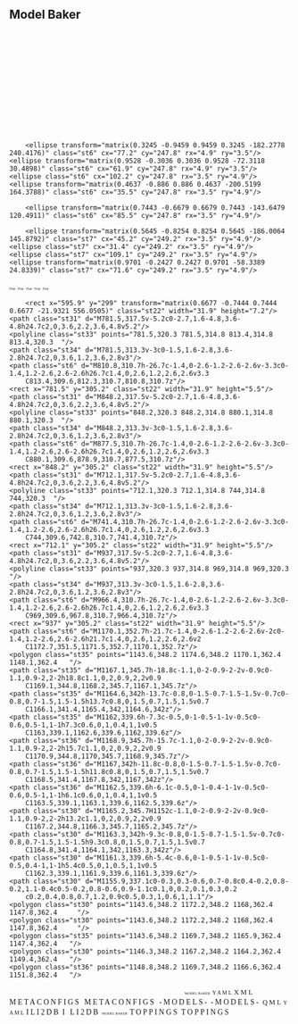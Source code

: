 ## Model Baker 

<?xml version="1.0" encoding="utf-8"?>
<!-- Generator: Adobe Illustrator 25.2.3, SVG Export Plug-In . SVG Version: 6.00 Build 0)  -->
<svg version="1.1" xmlns="http://www.w3.org/2000/svg" xmlns:xlink="http://www.w3.org/1999/xlink" x="0px" y="0px"
	 viewBox="0 0 1191 434" style="enable-background:new 0 0 1191 434;" xml:space="preserve">
<style type="text/css">
	.st0{fill:#808080;}
	.st1{fill:#CCCCCC;}
	.st2{fill:#B3B3B3;}
	.st3{fill:#FFFFFF;}
	.st4{fill:#999999;}
	.st5{clip-path:url(#SVGID_2_);fill:none;stroke:#CCCCCC;stroke-linejoin:round;}
	.st6{fill:#C69C6D;}
	.st7{fill:#CFA98E;}
	.st8{fill:#FFF0AD;}
	.st9{fill:#FFE77F;}
	.st10{fill:#D6BF58;}
	.st11{fill:#666666;}
	.st12{fill:#333333;}
	.st13{fill:#39B54A;}
	.st14{fill:#C1272D;}
	.st15{fill:#4D4D4D;}
	.st16{fill:#EBDCD1;}
	.st17{fill:#C6B4A0;}
	.st18{fill:#8C7B6A;}
	.st19{fill:#A69585;}
	.st20{font-family:'LakesightPersonalUseOnly';}
	.st21{font-size:5.0893px;}
	.st22{fill:#A67C52;}
	.st23{fill:#B89E8C;}
	.st24{fill:#B89A7D;}
	.st25{fill:#B3B3B3;stroke:#666666;stroke-miterlimit:10;}
	.st26{fill:#E6E6E6;}
	.st27{fill:#FFB0CD;stroke:#FF95BD;stroke-width:0.5;stroke-miterlimit:10;}
	.st28{fill:#FFCADE;}
	.st29{fill:#FFB0CD;}
	.st30{fill:#BF5C81;}
	.st31{fill:#8C6239;}
	.st32{fill:url(#SVGID_3_);stroke:#FFFFFF;stroke-miterlimit:10;}
	.st33{fill:#754C24;}
	.st34{fill:#FF7BAC;}
	.st35{fill:#CC7D9A;}
	.st36{fill:#8F4561;}
	.st37{fill:#F2F2F2;}
	.st38{opacity:0.61;fill:#FFFFFF;}
	.st39{opacity:0.56;fill:#FFFFFF;}
	.st40{fill:none;stroke:#000000;stroke-width:0.5;stroke-miterlimit:10;}
	.st41{fill:url(#SVGID_4_);stroke:#FFFFFF;stroke-miterlimit:10;}
	.st42{opacity:0.13;fill:#4D4D4D;}
	.st43{fill:url(#SVGID_5_);stroke:#FFFFFF;stroke-miterlimit:10;}
	.st44{fill:#47AD4D;}
	.st45{fill:#C0282E;}
	.st46{fill:url(#SVGID_6_);stroke:#FFFFFF;stroke-miterlimit:10;}
	.st47{fill:#989898;}
	.st48{fill:#B3B3B2;}
	.st49{opacity:0.13;fill:#4E4D4D;}
	.st50{fill:none;}
	.st51{fill:#676767;}
	.st52{font-family:'Impact';}
	.st53{font-size:13.5385px;}
	.st54{letter-spacing:3;}
	.st55{fill:#F1F1F1;}
	.st56{fill:url(#SVGID_7_);stroke:#FFFFFF;stroke-miterlimit:10;}
	.st57{fill:#C59B6C;}
	.st58{fill:#A57C52;}
	.st59{opacity:0.73;fill:#F1F1F1;}
	.st60{fill:#4E4D4D;}
	.st61{opacity:0.73;fill:#F2F2F2;}
	.st62{font-size:6.4056px;}
	.st63{font-size:9.8462px;}
	.st64{font-size:12.3077px;}
	.st65{fill:#FFE5EE;}
</style>
<g id="Ebene_1">
</g>
<g id="Ebene_17">
	<path class="st0" d="M1135.8,377.2l20.9-15.3c0.4-0.3,0.9-0.2,1.2,0.2l0.2,0.3c0.3,0.4,0.2,0.9-0.2,1.2l-20.9,15.3
		c-0.4,0.3-0.9,0.2-1.2-0.2l-0.2-0.3C1135.4,378,1135.5,377.4,1135.8,377.2z"/>
	<rect x="1134.3" y="361.7" class="st1" width="47.7" height="2.1"/>
</g>
<g id="Ebene_2">
	<g>
		<path class="st2" d="M108.9,373.5H26c-6.6,0-12-5.4-12-12V223c0-6.6,5.4-12,12-12h82.9c6.6,0,12,5.4,12,12v138.5
			C120.9,368.1,115.5,373.5,108.9,373.5z"/>
	</g>
	<rect x="14" y="331.8" class="st2" width="106.9" height="59.7"/>
	<rect x="26.4" y="361.4" class="st3" width="81.9" height="61.1"/>
	<rect x="23.7" y="228.3" class="st4" width="88.9" height="27.2"/>
	<path class="st4" d="M108.1,244.6H28.2c-2.5,0-4.5-2-4.5-4.5v-13.5c0-2.5,2-4.5,4.5-4.5h79.9c2.5,0,4.5,2,4.5,4.5v13.5
		C112.6,242.6,110.6,244.6,108.1,244.6z"/>
	<rect x="67.5" y="315.2" class="st1" width="2.9" height="15.9"/>
	<g>
		<defs>
			<rect id="SVGID_1_" x="66.8" y="314.5" width="4.3" height="17.3"/>
		</defs>
		<clipPath id="SVGID_2_">
			<use xlink:href="#SVGID_1_"  style="overflow:visible;"/>
		</clipPath>
		<rect x="67.5" y="315.2" class="st5" width="2.9" height="15.9"/>
	</g>
	<rect x="23.7" y="313" class="st4" width="88.9" height="27.2"/>
	<path class="st4" d="M108.1,329.3H28.2c-2.5,0-4.5-2-4.5-4.5v-13.5c0-2.5,2-4.5,4.5-4.5h79.9c2.5,0,4.5,2,4.5,4.5v13.5
		C112.6,327.3,110.6,329.3,108.1,329.3z"/>
	<rect x="23.7" y="269.9" class="st4" width="88.9" height="27.2"/>
	<path class="st4" d="M108.1,286.3H28.2c-2.5,0-4.5-2-4.5-4.5v-13.5c0-2.5,2-4.5,4.5-4.5h79.9c2.5,0,4.5,2,4.5,4.5v13.5
		C112.6,284.3,110.6,286.3,108.1,286.3z"/>
	<rect x="30.7" y="361" class="st4" width="9.7" height="25"/>
	<rect x="94.5" y="361" class="st4" width="9.7" height="25"/>
	<rect x="23.7" y="291.6" class="st0" width="88.9" height="5.6"/>
	<rect x="23.7" y="249.9" class="st0" width="88.9" height="5.6"/>
	<rect x="23.7" y="291.6" class="st0" width="88.9" height="5.6"/>
	<rect x="23.7" y="334.6" class="st0" width="88.9" height="5.6"/>
	<ellipse class="st6" cx="27.2" cy="246.4" rx="3.5" ry="4.9"/>
	
		<ellipse transform="matrix(0.3245 -0.9459 0.9459 0.3245 -182.2778 240.4176)" class="st6" cx="77.2" cy="247.8" rx="4.9" ry="3.5"/>
	<ellipse transform="matrix(0.9528 -0.3036 0.3036 0.9528 -72.3118 30.4898)" class="st6" cx="61.9" cy="247.8" rx="4.9" ry="3.5"/>
	<ellipse class="st6" cx="102.2" cy="247.8" rx="3.5" ry="4.9"/>
	<ellipse transform="matrix(0.4637 -0.886 0.886 0.4637 -200.5199 164.3788)" class="st6" cx="35.5" cy="247.8" rx="3.5" ry="4.9"/>
	
		<ellipse transform="matrix(0.7443 -0.6679 0.6679 0.7443 -143.6479 120.4911)" class="st6" cx="85.5" cy="247.8" rx="3.5" ry="4.9"/>
	
		<ellipse transform="matrix(0.5645 -0.8254 0.8254 0.5645 -186.0064 145.8792)" class="st7" cx="45.2" cy="249.2" rx="3.5" ry="4.9"/>
	<ellipse class="st7" cx="31.4" cy="249.2" rx="3.5" ry="4.9"/>
	<ellipse class="st7" cx="109.1" cy="249.2" rx="3.5" ry="4.9"/>
	<ellipse transform="matrix(0.9701 -0.2427 0.2427 0.9701 -58.3389 24.8339)" class="st7" cx="71.6" cy="249.2" rx="3.5" ry="4.9"/>
</g>
<g id="Ebene_3">
	<rect x="28" y="289.3" class="st8" width="9" height="6.5"/>
	<polygon class="st9" points="45.9,292.5 36.9,295.7 36.9,289.3 45.9,286 	"/>
	<polygon class="st10" points="37,289.3 27.8,289.3 36.7,286 45.9,286 	"/>
	<rect x="40.5" y="289.3" class="st8" width="9" height="6.5"/>
	<polygon class="st9" points="58.4,292.5 49.4,295.7 49.4,289.3 58.4,286 	"/>
	<polygon class="st10" points="49.5,289.3 40.3,289.3 49.2,286 58.4,286 	"/>
	<rect x="34.9" y="282.3" class="st8" width="9" height="6.5"/>
	<polygon class="st9" points="52.9,285.6 43.9,288.8 43.9,282.3 52.9,279.1 	"/>
	<polygon class="st10" points="43.9,282.3 34.8,282.3 43.7,279.1 52.9,279.1 	"/>
	<rect x="64.1" y="289.3" class="st8" width="9" height="6.5"/>
	<polygon class="st9" points="82,292.5 73.1,295.7 73.1,289.3 82,286 	"/>
	<polygon class="st10" points="73.1,289.3 63.9,289.3 72.9,286 82,286 	"/>
	<rect x="76.6" y="289.3" class="st8" width="9" height="6.5"/>
	<polygon class="st9" points="94.5,292.5 85.6,295.7 85.6,289.3 94.5,286 	"/>
	<polygon class="st10" points="85.6,289.3 76.4,289.3 85.3,286 94.5,286 	"/>
	<rect x="69.6" y="282.3" class="st8" width="9" height="6.5"/>
	<polygon class="st9" points="87.6,285.6 78.6,288.8 78.6,282.3 87.6,279.1 	"/>
	<polygon class="st10" points="78.7,282.3 69.5,282.3 78.4,279.1 87.6,279.1 	"/>
	<rect x="91.8" y="289.3" class="st8" width="9" height="6.5"/>
	<polygon class="st9" points="109.8,292.5 100.8,295.7 100.8,289.3 109.8,286 	"/>
	<polygon class="st10" points="100.9,289.3 91.7,289.3 100.6,286 109.8,286 	"/>
	<rect x="84.9" y="282.3" class="st8" width="9" height="6.5"/>
	<polygon class="st9" points="102.9,285.6 93.9,288.8 93.9,282.3 102.9,279.1 	"/>
	<polygon class="st10" points="93.9,282.3 84.8,282.3 93.7,279.1 102.9,279.1 	"/>
</g>
<g id="Ebene_8">
	<rect x="264" y="329.1" class="st11" width="4.2" height="62.5"/>
	<rect x="336.2" y="329.1" class="st11" width="4.2" height="62.5"/>
	<rect x="504.2" y="329.1" class="st11" width="4.2" height="62.5"/>
	<rect x="580.6" y="329.1" class="st11" width="4.2" height="62.5"/>
	<rect x="665.3" y="329.1" class="st11" width="4.2" height="62.5"/>
	<rect x="696.8" y="330" class="st11" width="4.2" height="62.5"/>
	<rect x="810.7" y="330" class="st11" width="4.2" height="62.5"/>
	<rect x="999.5" y="330" class="st11" width="4.2" height="62.5"/>
	<rect x="899.6" y="330" class="st12" width="4.2" height="62.5"/>
</g>
<g id="Ebene_16">
	<path class="st13" d="M837.8,274.5h-1.6c-1.1,0-2-0.9-2-2v-7.1c0-1.1,0.9-2,2-2h1.6c1.1,0,2,0.9,2,2v7.1
		C839.8,273.6,838.9,274.5,837.8,274.5z"/>
	<path class="st14" d="M837.8,289.7h-1.6c-1.1,0-2-0.9-2-2v-7.1c0-1.1,0.9-2,2-2h1.6c1.1,0,2,0.9,2,2v7.1
		C839.8,288.8,838.9,289.7,837.8,289.7z"/>
	<path class="st13" d="M352.2,233.2h-1.6c-1.1,0-2-0.9-2-2v-7.1c0-1.1,0.9-2,2-2h1.6c1.1,0,2,0.9,2,2v7.1
		C354.2,232.4,353.3,233.2,352.2,233.2z"/>
	<path class="st14" d="M352.2,247.1h-1.6c-1.1,0-2-0.9-2-2V238c0-1.1,0.9-2,2-2h1.6c1.1,0,2,0.9,2,2v7.1
		C354.2,246.2,353.3,247.1,352.2,247.1z"/>
	<path class="st13" d="M1027.2,274.2h-0.9c-1,0-1.9-0.9-1.9-1.9v-5.6c0-1,0.9-1.9,1.9-1.9h0.9c1,0,1.9,0.9,1.9,1.9v5.6
		C1029.1,273.3,1028.2,274.2,1027.2,274.2z"/>
	<path class="st14" d="M1027.2,285.9h-0.9c-1,0-1.9-0.9-1.9-1.9v-5.6c0-1,0.9-1.9,1.9-1.9h0.9c1,0,1.9,0.9,1.9,1.9v5.6
		C1029.1,285,1028.2,285.9,1027.2,285.9z"/>
</g>
<g id="Ebene_9">
	<rect x="837.1" y="238.4" class="st15" width="120.8" height="154.2"/>
	<path class="st0" d="M950.4,263.4H844.6c-4.1,0-7.5-3.4-7.5-7.5v-22.5c0-4.1,3.4-7.5,7.5-7.5h105.8c4.1,0,7.5,3.4,7.5,7.5v22.5
		C957.9,260,954.5,263.4,950.4,263.4z"/>
	<polygon class="st2" points="866.6,296.6 860.8,296.7 859.6,284 867.6,283.9 	"/>
	<polygon class="st2" points="900.4,296.6 894.7,296.7 893.4,284 901.5,283.9 	"/>
	<polygon class="st2" points="933.2,296.6 927.5,296.7 926.2,284 934.3,283.9 	"/>
</g>
<g id="Ebene_10">
	<path class="st1" d="M866.4,289.7h-5.9c-1.4,0-2.6-1.2-2.6-2.6v-44.8c0-1.4,1.2-2.6,2.6-2.6h5.9c1.4,0,2.6,1.2,2.6,2.6v44.8
		C869,288.6,867.8,289.7,866.4,289.7z"/>
	<path class="st1" d="M899.7,289.7h-5.9c-1.4,0-2.6-1.2-2.6-2.6v-44.8c0-1.4,1.2-2.6,2.6-2.6h5.9c1.4,0,2.6,1.2,2.6,2.6v44.8
		C902.3,288.6,901.2,289.7,899.7,289.7z"/>
	<path class="st1" d="M933.1,289.7h-5.9c-1.4,0-2.6-1.2-2.6-2.6v-44.8c0-1.4,1.2-2.6,2.6-2.6h5.9c1.4,0,2.6,1.2,2.6,2.6v44.8
		C935.7,288.6,934.5,289.7,933.1,289.7z"/>
</g>
<g id="Ebene_4">
	<rect x="27.9" y="319.7" class="st16" width="13.1" height="17.2"/>
	<polygon class="st17" points="41.7,336.7 40.9,336.9 40.9,319.7 41.8,319.7 	"/>
	<polygon class="st18" points="41.8,319.7 40.1,319.7 40.1,317.7 	"/>
	<polygon class="st19" points="40.9,319.7 27.9,319.7 28.9,317.8 40.1,317.7 	"/>
	<text transform="matrix(0.919 0 0 1 28.8613 325.3076)" class="st3 st20 st21">Flour</text>
	<rect x="43.2" y="319.7" class="st16" width="13.1" height="17.2"/>
	<polygon class="st17" points="56.9,336.7 56.2,336.9 56.2,319.7 57.1,319.7 	"/>
	<polygon class="st18" points="57.1,319.7 55.4,319.7 55.4,317.7 	"/>
	<polygon class="st19" points="56.2,319.7 43.2,319.7 44.2,317.8 55.4,317.7 	"/>
	<text transform="matrix(0.919 0 0 1 44.1377 325.3076)" class="st3 st20 st21">Flour</text>
	<rect x="58.4" y="319.7" class="st16" width="13.1" height="17.2"/>
	<polygon class="st17" points="72.2,336.7 71.5,336.9 71.5,319.7 72.3,319.7 	"/>
	<polygon class="st18" points="72.3,319.7 70.7,319.7 70.7,317.7 	"/>
	<polygon class="st19" points="71.5,319.7 58.4,319.7 59.4,317.8 70.7,317.7 	"/>
	<text transform="matrix(0.919 0 0 1 59.4131 325.3076)" class="st3 st20 st21">Flour</text>
	<rect x="73.7" y="319.7" class="st16" width="13.1" height="17.2"/>
	<polygon class="st17" points="87.5,336.7 86.8,336.9 86.8,319.7 87.6,319.7 	"/>
	<polygon class="st18" points="87.6,319.7 85.9,319.7 85.9,317.7 	"/>
	<polygon class="st19" points="86.8,319.7 73.7,319.7 74.7,317.8 85.9,317.7 	"/>
	<text transform="matrix(0.919 0 0 1 74.6904 325.3076)" class="st3 st20 st21">Flour</text>
	<rect x="89" y="319.7" class="st16" width="13.1" height="17.2"/>
	<polygon class="st17" points="102.8,336.7 102,336.9 102,319.7 102.9,319.7 	"/>
	<polygon class="st18" points="102.9,319.7 101.2,319.7 101.2,317.7 	"/>
	<polygon class="st19" points="102,319.7 89,319.7 90,317.8 101.2,317.7 	"/>
	<text transform="matrix(0.919 0 0 1 89.9658 325.3076)" class="st3 st20 st21">Flour</text>
	<path class="st0" d="M242.8,302.7h-71.6c-1.7,0-3.1-1.4-3.1-3.1v-7.7c0-1.7,1.4-3.1,3.1-3.1h71.6c1.7,0,3.1,1.4,3.1,3.1v7.7
		C245.9,301.3,244.5,302.7,242.8,302.7z"/>
	<rect x="173.7" y="302.7" class="st4" width="68" height="88.9"/>
	<ellipse class="st22" cx="207.7" cy="182.6" rx="56.2" ry="6.2"/>
	<g>
		<polygon class="st2" points="238.4,288.8 175.3,288.8 150.1,180.5 265.4,180.5 		"/>
	</g>
	<path class="st22" d="M177.5,179.6c1.6-1,3.8,0.2,4.7,1.8c1,1.6,1.2,3.6,1.9,5.3c0.5,1.2,1.4,2.4,2.6,2.4c1.2,0,2.1-1.1,2.5-2.2
		s0.3-2.4,0.4-3.5c0.2-1.2,0.7-2.4,1.7-3c0.9-0.5,2.1-0.3,2.9-1"/>
	<path class="st22" d="M224.7,180.4c0.4,0,0.8,0.3,1,0.7s0.3,0.8,0.5,1.1s0.5,0.7,0.9,0.7c0.1,0,0.1,0,0.2,0c0.1,0,0.2-0.2,0.3-0.3
		c0.1-0.3,0-0.6,0.1-0.9c0.1-0.7,0.6-1.3,1.3-1.5"/>
	<circle class="st15" cx="183.1" cy="319" r="5.9"/>
	<circle class="st2" cx="183" cy="319.2" r="4.3"/>
	<circle class="st3" cx="183.2" cy="319.1" r="2.1"/>
	<path class="st0" d="M266.2,297.1h-21.1c-0.3,0-0.5-0.2-0.5-0.5v-3.1c0-0.3,0.2-0.5,0.5-0.5h21.1c0.3,0,0.5,0.2,0.5,0.5v3.1
		C266.8,296.9,266.5,297.1,266.2,297.1z"/>
	<path class="st1" d="M184.8,285.8l-2.3,0.5c-1.6,0.4-3.2-0.6-3.6-2.2l-21.4-91.5c-0.4-1.6,0.6-3.2,2.2-3.6l2.3-0.5
		c1.6-0.4,3.2,0.6,3.6,2.2l21.4,91.5C187.4,283.8,186.4,285.5,184.8,285.8z"/>
	<path class="st2" d="M180.5,386h-1.2c-0.8,0-1.5-0.7-1.5-1.5V332c0-0.8,0.7-1.5,1.5-1.5h1.2c0.8,0,1.5,0.7,1.5,1.5v52.5
		C182,385.3,181.4,386,180.5,386z"/>
	<path class="st23" d="M185.9,187.1c0.3,0.6,0.4,1.1,0,1c-0.5-0.2-1.3-1.3-1.5-2c-0.1-0.4,0.2-0.4,0.6-0.1
		C185.3,186.2,185.6,186.7,185.9,187.1z"/>
	<path class="st24" d="M226.5,181.2c0.2,0.3,0.3,0.6,0.2,0.5c-0.1,0-0.3-0.3-0.5-0.6c-0.2-0.3-0.2-0.5-0.1-0.5
		C226.1,180.7,226.3,180.9,226.5,181.2z"/>
	<path class="st1" d="M18.1,390.2h-1.2c-0.8,0-1.5-0.7-1.5-1.5V227.8c0-0.8,0.7-1.5,1.5-1.5h1.2c0.8,0,1.5,0.7,1.5,1.5v160.9
		C19.6,389.5,18.9,390.2,18.1,390.2z"/>
	<rect x="245.9" y="293" class="st15" width="5.6" height="4.2"/>
	<path class="st0" d="M265.8,301.3h-2.2c-0.6,0-1-0.4-1-1V294c0-0.6,0.4-1,1-1h2.2c0.6,0,1,0.4,1,1v6.3
		C266.8,300.8,266.3,301.3,265.8,301.3z"/>
	<rect x="261.2" y="299.9" class="st11" width="6.9" height="1.4"/>
	<path class="st25" d="M699.7,329.1H243.5c-1,0-1.7-0.8-1.7-1.7v-4.8c0-1,0.8-1.7,1.7-1.7h456.2c1,0,1.7,0.8,1.7,1.7v4.8
		C701.4,328.3,700.7,329.1,699.7,329.1z"/>
	<circle class="st26" cx="248.7" cy="324.9" r="4.2"/>
	<circle class="st4" cx="248.7" cy="324.9" r="3.1"/>
	<circle class="st26" cx="286.2" cy="324.9" r="4.2"/>
	<circle class="st4" cx="286.2" cy="324.9" r="3.1"/>
	<circle class="st26" cx="326.5" cy="324.9" r="4.2"/>
	<circle class="st4" cx="326.5" cy="324.9" r="3.1"/>
	<circle class="st26" cx="375.1" cy="324.9" r="4.2"/>
	<circle class="st4" cx="375.1" cy="324.9" r="3.1"/>
	<circle class="st26" cx="430.6" cy="324.9" r="4.2"/>
	<circle class="st4" cx="430.6" cy="324.9" r="3.1"/>
	<circle class="st26" cx="494.5" cy="324.9" r="4.2"/>
	<circle class="st4" cx="494.5" cy="324.9" r="3.1"/>
	<circle class="st26" cx="558.4" cy="324.9" r="4.2"/>
	<circle class="st4" cx="558.4" cy="324.9" r="3.1"/>
	<circle class="st26" cx="620.9" cy="324.9" r="4.2"/>
	<circle class="st4" cx="620.9" cy="324.9" r="3.1"/>
	<circle class="st26" cx="697.3" cy="324.9" r="4.2"/>
	<circle class="st4" cx="697.3" cy="324.9" r="3.1"/>
	<path class="st25" d="M1011,329.3H695.1c-1,0-1.7-0.8-1.7-1.7v-4.8c0-1,0.8-1.7,1.7-1.7H1011c1,0,1.7,0.8,1.7,1.7v4.8
		C1012.7,328.5,1012,329.3,1011,329.3z"/>
	<circle class="st26" cx="699.6" cy="324.5" r="4.2"/>
	<circle class="st4" cx="699.6" cy="324.5" r="3.1"/>
	<circle class="st26" cx="766.2" cy="324.5" r="4.2"/>
	<circle class="st4" cx="766.2" cy="324.5" r="3.1"/>
	<path class="st26" d="M762.1,324.5c0-2.3,1.9-4.2,4.2-4.2s4.2,1.9,4.2,4.2"/>
	<path class="st26" d="M766.2,328.6c-2.3,0-4.2-1.9-4.2-4.2"/>
	<path class="st26" d="M770.4,324.5c0,2.3-1.9,4.2-4.2,4.2"/>
	<path class="st4" d="M769.3,324.5c0,2.4-2.8,4.2-5.3,2.2c-1.9-2.5-0.2-5.3,2.2-5.3C767.9,321.4,769.3,322.8,769.3,324.5"/>
	<path class="st26" d="M832.9,324.5c0-2.3,1.9-4.2,4.2-4.2s4.2,1.9,4.2,4.2"/>
	<path class="st26" d="M837.1,328.6c-2.3,0-4.2-1.9-4.2-4.2"/>
	<path class="st26" d="M841.2,324.5c0,2.3-1.9,4.2-4.2,4.2"/>
	<path class="st4" d="M840.1,324.5c0,1.7-1.4,3.1-3.1,3.1s-3.1-1.4-3.1-3.1s1.4-3.1,3.1-3.1S840.1,322.8,840.1,324.5"/>
	<path class="st26" d="M914.8,324.5c0-2.3,1.9-4.2,4.2-4.2c2.3,0,4.2,1.9,4.2,4.2"/>
	<path class="st26" d="M919,328.6c-2.3,0-4.2-1.9-4.2-4.2"/>
	<path class="st26" d="M923.2,324.5c0,2.3-1.9,4.2-4.2,4.2"/>
	<path class="st4" d="M922,324.5c0,1.7-1.4,3.1-3.1,3.1c-1.7,0-3.1-1.4-3.1-3.1s1.4-3.1,3.1-3.1C920.7,321.4,922,322.8,922,324.5"/>
	<path class="st26" d="M1003.7,324.5c0-2.3,1.9-4.2,4.2-4.2s4.2,1.9,4.2,4.2"/>
	<path class="st26" d="M1007.9,328.6c-2.3,0-4.2-1.9-4.2-4.2"/>
	<path class="st26" d="M1012,324.5c0,2.3-1.9,4.2-4.2,4.2"/>
	<path class="st4" d="M1010.9,324.5c0,1.7-1.4,3.1-3.1,3.1s-3.1-1.4-3.1-3.1s1.4-3.1,3.1-3.1S1010.9,322.8,1010.9,324.5"/>
</g>
<g id="Ebene_7">
	<path class="st27" d="M552.1,310.3c0.4-0.6,0.6-1.5,1.4-1.6c0.5-0.1,1-0.1,1.6-0.1c0.5,0,1.1,0,1.6-0.1c0.6-0.1,1.2-0.5,1.7-0.8
		c1.5-1.2,2.5-3,3-4.9s0.6-3.8,0.7-5.8c0.1-1.6,0.1-3.3,0.2-4.9c2.1-0.3,4.2-0.3,6.3,0.1c0.6,3.6,1.2,7.2,2.1,10.8
		c0.1,0.5,0.2,1,0.5,1.5c0.5,1.2,1.6,2.1,2.7,2.7c1.1,0.6,2.4,0.9,3.7,1.3c0.9,0.2,1.9,1.2,2.5,1.9"/>
	<path class="st28" d="M561.9,304.9c-0.2,0.4-0.4,0.7-0.4,1.2c0.4,0,0.6-0.3,0.8-0.7c0.6-1.1,1-2.4,1.1-3.6c0-0.4,0-1.2-0.6-1
		c-0.4,0.2-0.2,0.6-0.2,0.9C563,302.7,562.4,304.1,561.9,304.9z"/>
	<path class="st28" d="M567.3,299.5c0.2,0.5,0.5,1,0.9,1.4c0.1,0.1,0.3,0.2,0.4,0.2c0-0.3-0.2-0.7-0.3-1c-0.3-0.5-0.5-1-0.7-1.4
		c-0.1-0.3-0.3-0.9-0.6-1.1C566.9,298.1,567.1,298.9,567.3,299.5z"/>
	<path class="st28" d="M559.3,307.9c0.1-0.1,0.2-0.1,0.3-0.1c0.1,0,0.2,0,0.3,0.1c0,0,0,0.1,0,0.1c0,0.3-0.3,0.6-0.6,0.8
		s-0.6,0.2-1,0.2c-0.3,0-1.5,0.2-1.7-0.1c0.4-0.1,0.9-0.2,1.3-0.3C558.5,308.4,558.9,308.2,559.3,307.9z"/>
	<path class="st28" d="M573.7,307.9c-0.1-0.1-0.1-0.1-0.1-0.2c0.2,0,0.4,0.1,0.6,0.2c0.4,0.2,0.8,0.3,1.3,0.4c0.1,0,0.9,0.2,0.5,0.4
		c-0.2,0.1-0.9-0.1-1.1-0.2C574.4,308.4,574,308.2,573.7,307.9z"/>
	<path class="st28" d="M567.5,308.8c0.1,0,0.2,0,0.3-0.1c0.1-0.1,0-0.2-0.1-0.3c-0.1-0.1-0.2-0.1-0.3-0.1c-0.3-0.1-0.6-0.2-0.7-0.4
		c0,0,0-0.1-0.1-0.1c-0.1,0-0.1,0-0.2,0c-0.1,0-0.1,0.1-0.1,0.2c-0.1,0.2-0.2,0.5,0.1,0.7C566.7,308.8,567.2,308.7,567.5,308.8z"/>
	<path class="st28" d="M563.2,296.7c0,0.1,0,0.2,0.1,0.3c0.1,0,0.1,0,0.2-0.1c0-0.1,0.1-0.1,0.1-0.2c0.1-0.3,0.1-0.6,0.1-0.9
		c0-0.2-0.3-1-0.3-0.4C563.2,295.9,563.2,296.3,563.2,296.7z"/>
	<path class="st29" d="M637.3,310.7c-0.5-0.1-0.9-0.6-1-1.1c-0.1-0.5,0.2-1.1,0.6-1.4c0.3-0.2,0.6-0.3,0.9-0.3
		c6-1.5,12.3-1.5,18.5-1.4c1,0,2.1,0,3.1,0.2c0.8,0.1,1.5,0.4,2.3,0.5c1.7,0.4,3.6,0.4,4.9,1.5c0.5,0.4,0.8,0.9,0.8,1.5
		s-0.5,1.2-1,1.2"/>
	<path class="st28" d="M641.9,308.7c1.5-0.1,2.8-0.7,4.3-0.9c0.2,0,0.5-0.1,0.7,0c0.2,0.1,0.4,0.2,0.4,0.5c0,0.3-0.2,0.6-0.5,0.7
		c-1.4,0.7-3.2-0.2-4.8,0.1c-0.9,0.2-1.4,0.4-2-0.2C640.5,308.6,641.2,308.7,641.9,308.7z"/>
	<path class="st28" d="M658.9,308.2c0.1,0.1,0.3,0.3,0.2,0.5c-0.1,0.2-2.4-0.4-2.4-0.9C656.8,306.9,658.7,307.9,658.9,308.2z"/>
</g>
<g id="Ebene_11">
	<path class="st30" d="M969,305c-10.6,0-21.3,0-31.9,0c0.5-1.1,1.1-2.3,1.6-3.4c0.1-0.4,0.5-1.6,2-2.3c1.6-0.7,3.5-0.6,4.7-0.5
		c1.8,0.1,2,0.5,3.7,0.5c1.9,0,1.9-0.4,3.7-0.4c2.5,0,2.9,0.8,4.9,0.6c1.5-0.2,1.5-0.7,3.1-0.8c1.5-0.1,2.7,0.4,3.5,0.6
		c1.5,0.5,2.4,1.3,2.8,1.8C967.6,302.5,968.3,303.8,969,305z"/>
	<path class="st29" d="M1048.9,321.5"/>
	<path class="st29" d="M880.1,305c-10.6,0-21.3,0-31.9,0c0.5-1.1,1.1-2.3,1.6-3.4c0.1-0.4,0.5-1.6,2-2.3c1.6-0.7,3.5-0.6,4.7-0.5
		c1.8,0.1,2,0.5,3.7,0.5c1.9,0,1.9-0.4,3.7-0.4c2.5,0,2.9,0.8,4.9,0.6c1.5-0.2,1.5-0.7,3.1-0.8c1.5-0.1,2.7,0.4,3.5,0.6
		c1.5,0.5,2.4,1.3,2.8,1.8C878.8,302.5,879.4,303.8,880.1,305z"/>
</g>
<g id="Ebene_5">
	<rect x="252.9" y="312.4" class="st0" width="25" height="8.3"/>
	<rect x="252.9" y="316.6" class="st4" width="11.1" height="1.4"/>
	<rect x="262.6" y="301.3" class="st22" width="4.2" height="11.1"/>
	<path class="st6" d="M264.3,311h-0.2c-0.1,0-0.1-0.1-0.1-0.1v-9.5c0-0.1,0.1-0.1,0.1-0.1h0.2c0.1,0,0.1,0.1,0.1,0.1v9.5
		C264.4,311,264.3,311,264.3,311z"/>
	<path class="st31" d="M265.7,312.4h-0.2c-0.1,0-0.1-0.1-0.1-0.1v-9.5c0-0.1,0.1-0.1,0.1-0.1h0.2c0.1,0,0.1,0.1,0.1,0.1v9.5
		C265.8,312.4,265.7,312.4,265.7,312.4z"/>
	<path class="st7" d="M358.4,313.1c0,1.2-5.6,2.1-12.5,2.1s-12.5-0.9-12.5-2.1c0-1.2,5.6-3.5,12.5-3.5S358.4,312,358.4,313.1z"/>
	<polyline class="st0" points="333.4,320.7 333.4,312.4 358.4,312.4 358.4,320.7 	"/>
	<rect x="333.4" y="316.6" class="st4" width="11.1" height="1.4"/>
	<linearGradient id="SVGID_3_" gradientUnits="userSpaceOnUse" x1="483.1154" y1="242.7011" x2="469.2832" y2="250.6872">
		<stop  offset="0" style="stop-color:#FFFFFF"/>
		<stop  offset="0.1574" style="stop-color:#FFDDDD"/>
		<stop  offset="0.5071" style="stop-color:#FF8585"/>
		<stop  offset="1" style="stop-color:#FF0000"/>
	</linearGradient>
	<path class="st32" d="M479.9,256.2c0,1.9-1.6,3.5-3.5,3.5s-3.5-1.6-3.5-3.5c0-1.1,0.5-2.1,1.4-2.8v-18.1c0-1.2,0.9-2.1,2.1-2.1
		s2.1,0.9,2.1,2.1v18.1C479.4,254,479.9,255,479.9,256.2z"/>
	<path class="st6" d="M530.8,320.7h-26.7c-1.4,0-2.6-1.2-2.6-2.6v-5.9c0-1.4,1.2-2.6,2.6-2.6h26.7c1.4,0,2.6,1.2,2.6,2.6v5.9
		C533.4,319.6,532.2,320.7,530.8,320.7z"/>
	<path class="st31" d="M580.8,320.7h-29.5c-1.4,0-2.6-1.2-2.6-2.6v-5.9c0-1.4,1.2-2.6,2.6-2.6h29.5c1.4,0,2.6,1.2,2.6,2.6v5.9
		C583.4,319.6,582.2,320.7,580.8,320.7z"/>
	<path class="st31" d="M666.9,320.7h-29.5c-1.4,0-2.6-1.2-2.6-2.6v-5.9c0-1.4,1.2-2.6,2.6-2.6h29.5c1.4,0,2.6,1.2,2.6,2.6v5.9
		C669.5,319.6,668.3,320.7,666.9,320.7z"/>
	<path d="M461,384.6h-87.2c-4.7,0-8.5-3.8-8.5-8.5v-6.6c0-4.7,3.8-8.5,8.5-8.5H461c4.7,0,8.5,3.8,8.5,8.5v6.6
		C469.5,380.8,465.7,384.6,461,384.6z"/>
	<rect x="501.5" y="313.5" class="st22" width="31.9" height="7.2"/>
	<rect x="548.7" y="313.5" class="st33" width="34.7" height="7.2"/>
	<rect x="634.8" y="313.5" class="st33" width="34.7" height="7.2"/>
	<path class="st6" d="M623.5,295.1L605.7,315c-1,1.1-2.6,1.2-3.7,0.2l-4.4-3.9c-1.1-1-1.2-2.6-0.2-3.7l17.9-19.9
		c1-1.1,2.6-1.2,3.7-0.2l4.4,3.9C624.4,292.3,624.5,294,623.5,295.1z"/>
	
		<rect x="595.9" y="299" transform="matrix(0.6677 -0.7444 0.7444 0.6677 -21.9321 556.0505)" class="st22" width="31.9" height="7.2"/>
	<path class="st31" d="M781.5,317.5v-5.2c0-2.7,1.6-4.8,3.6-4.8h24.7c2,0,3.6,2.2,3.6,4.8v5.2"/>
	<polyline class="st33" points="781.5,320.3 781.5,314.8 813.4,314.8 813.4,320.3 	"/>
	<path class="st34" d="M781.5,313.3v-3c0-1.5,1.6-2.8,3.6-2.8h24.7c2,0,3.6,1.2,3.6,2.8v3"/>
	<path class="st6" d="M810.8,310.7h-26.7c-1.4,0-2.6-1.2-2.6-2.6v-3.3c0-1.4,1.2-2.6,2.6-2.6h26.7c1.4,0,2.6,1.2,2.6,2.6v3.3
		C813.4,309.6,812.3,310.7,810.8,310.7z"/>
	<rect x="781.5" y="305.2" class="st22" width="31.9" height="5.5"/>
	<path class="st31" d="M848.2,317.5v-5.2c0-2.7,1.6-4.8,3.6-4.8h24.7c2,0,3.6,2.2,3.6,4.8v5.2"/>
	<polyline class="st33" points="848.2,320.3 848.2,314.8 880.1,314.8 880.1,320.3 	"/>
	<path class="st34" d="M848.2,313.3v-3c0-1.5,1.6-2.8,3.6-2.8h24.7c2,0,3.6,1.2,3.6,2.8v3"/>
	<path class="st6" d="M877.5,310.7h-26.7c-1.4,0-2.6-1.2-2.6-2.6v-3.3c0-1.4,1.2-2.6,2.6-2.6h26.7c1.4,0,2.6,1.2,2.6,2.6v3.3
		C880.1,309.6,878.9,310.7,877.5,310.7z"/>
	<rect x="848.2" y="305.2" class="st22" width="31.9" height="5.5"/>
	<path class="st31" d="M712.1,317.5v-5.2c0-2.7,1.6-4.8,3.6-4.8h24.7c2,0,3.6,2.2,3.6,4.8v5.2"/>
	<polyline class="st33" points="712.1,320.3 712.1,314.8 744,314.8 744,320.3 	"/>
	<path class="st34" d="M712.1,313.3v-3c0-1.5,1.6-2.8,3.6-2.8h24.7c2,0,3.6,1.2,3.6,2.8v3"/>
	<path class="st6" d="M741.4,310.7h-26.7c-1.4,0-2.6-1.2-2.6-2.6v-3.3c0-1.4,1.2-2.6,2.6-2.6h26.7c1.4,0,2.6,1.2,2.6,2.6v3.3
		C744,309.6,742.8,310.7,741.4,310.7z"/>
	<rect x="712.1" y="305.2" class="st22" width="31.9" height="5.5"/>
	<path class="st31" d="M937,317.5v-5.2c0-2.7,1.6-4.8,3.6-4.8h24.7c2,0,3.6,2.2,3.6,4.8v5.2"/>
	<polyline class="st33" points="937,320.3 937,314.8 969,314.8 969,320.3 	"/>
	<path class="st34" d="M937,313.3v-3c0-1.5,1.6-2.8,3.6-2.8h24.7c2,0,3.6,1.2,3.6,2.8v3"/>
	<path class="st6" d="M966.4,310.7h-26.7c-1.4,0-2.6-1.2-2.6-2.6v-3.3c0-1.4,1.2-2.6,2.6-2.6h26.7c1.4,0,2.6,1.2,2.6,2.6v3.3
		C969,309.6,967.8,310.7,966.4,310.7z"/>
	<rect x="937" y="305.2" class="st22" width="31.9" height="5.5"/>
	<path class="st6" d="M1170.1,352.7h-21.7c-1.4,0-2.6-1.2-2.6-2.6v-2c0-1.4,1.2-2.6,2.6-2.6h21.7c1.4,0,2.6,1.2,2.6,2.6v2
		C1172.7,351.5,1171.5,352.7,1170.1,352.7z"/>
	<polygon class="st35" points="1143.6,348.2 1174.6,348.2 1170.1,362.4 1148.1,362.4 	"/>
	<path class="st35" d="M1167.1,345.7h-18.8c-1.1,0-2-0.9-2-2v-0.9c0-1.1,0.9-2,2-2h18.8c1.1,0,2,0.9,2,2v0.9
		C1169.1,344.8,1168.2,345.7,1167.1,345.7z"/>
	<path class="st35" d="M1164.6,342h-13.7c-0.8,0-1.5-0.7-1.5-1.5v-0.7c0-0.8,0.7-1.5,1.5-1.5h13.7c0.8,0,1.5,0.7,1.5,1.5v0.7
		C1166.1,341.4,1165.4,342,1164.6,342z"/>
	<path class="st35" d="M1162,339.6h-7.3c-0.5,0-1-0.5-1-1v-0.5c0-0.6,0.5-1,1-1h7.3c0.6,0,1,0.4,1,1v0.5
		C1163,339.1,1162.6,339.6,1162,339.6z"/>
	<path class="st36" d="M1168.9,345.7h-15.7c-1.1,0-2-0.9-2-2v-0.9c0-1.1,0.9-2,2-2h15.7c1.1,0,2,0.9,2,2v0.9
		C1170.9,344.8,1170,345.7,1168.9,345.7z"/>
	<path class="st36" d="M1167,342h-11.8c-0.8,0-1.5-0.7-1.5-1.5v-0.7c0-0.8,0.7-1.5,1.5-1.5h11.8c0.8,0,1.5,0.7,1.5,1.5v0.7
		C1168.5,341.4,1167.8,342,1167,342z"/>
	<path class="st36" d="M1162.5,339.6h-6.1c-0.5,0-1-0.4-1-1v-0.5c0-0.6,0.5-1,1-1h6.1c0.6,0,1,0.4,1,1v0.5
		C1163.5,339.1,1163.1,339.6,1162.5,339.6z"/>
	<path class="st30" d="M1165.2,345.7H1152c-1.1,0-2-0.9-2-2v-0.9c0-1.1,0.9-2,2-2h13.2c1.1,0,2,0.9,2,2v0.9
		C1167.2,344.8,1166.3,345.7,1165.2,345.7z"/>
	<path class="st30" d="M1163.3,342h-9.3c-0.8,0-1.5-0.7-1.5-1.5v-0.7c0-0.8,0.7-1.5,1.5-1.5h9.3c0.8,0,1.5,0.7,1.5,1.5v0.7
		C1164.8,341.4,1164.1,342,1163.3,342z"/>
	<path class="st30" d="M1161.3,339.6h-5.4c-0.6,0-1-0.5-1-1v-0.5c0-0.5,0.4-1,1-1h5.4c0.5,0,1,0.5,1,1v0.5
		C1162.3,339.1,1161.9,339.6,1161.3,339.6z"/>
	<path class="st30" d="M1155.9,337.1c0-0.3,0.3-0.6,0.7-0.8c0.4-0.2,0.8-0.2,1.1-0.4c0.5-0.2,0.8-0.6,0.9-1.1c0.1,0,0.2,0.1,0.3,0.2
		c0.2,0.4,0.8,0.7,1.2,0.9c0.5,0.3,1,0.6,1,1.1"/>
	<polygon class="st30" points="1143.6,348.2 1172.2,348.2 1168,362.4 1147.8,362.4 	"/>
	<polygon class="st30" points="1143.6,348.2 1172.2,348.2 1168,362.4 1147.8,362.4 	"/>
	<polygon class="st35" points="1143.6,348.2 1169.7,348.2 1165.9,362.4 1147.4,362.4 	"/>
	<polygon class="st30" points="1146.3,348.2 1167.2,348.2 1164.2,362.4 1149.4,362.4 	"/>
	<polygon class="st36" points="1148.8,348.2 1169.7,348.2 1166.6,362.4 1151.8,362.4 	"/>
</g>
<g id="Ebene_13">
</g>
<g id="Ebene_6">
	<path class="st4" d="M486.2,192.8V393H351.5V192.8c0-6.8,5.5-12.3,12.3-12.3h110.1C480.7,180.5,486.2,186,486.2,192.8z"/>
	<path class="st37" d="M458.3,320.7h-81.8c-6.1,0-11.2-5-11.2-11.2V218c0-6.1,5-11.2,11.2-11.2h81.8c6.1,0,11.2,5,11.2,11.2v91.6
		C469.5,315.7,464.5,320.7,458.3,320.7z"/>
	<path class="st15" d="M373.7,228.7v71.6c0,0.6-0.4,1-1,1h-0.8c-0.6,0-1-0.4-1-1v-71.6c0-0.6,0.4-1,1-1h0.8
		C373.2,227.7,373.7,228.1,373.7,228.7z"/>
	<path class="st38" d="M432.9,303.1l-1.2,1c-0.8,0.7-2.1,0.6-2.8-0.2l-41.3-48.6c-0.7-0.8-0.6-2.1,0.2-2.8l1.2-1
		c0.8-0.7,2.1-0.6,2.8,0.2l41.3,48.6C433.9,301.1,433.8,302.4,432.9,303.1z"/>
	<path class="st39" d="M435.7,273.9l-1.2,1c-0.8,0.7-2.1,0.6-2.8-0.2l-41.3-48.6c-0.7-0.8-0.6-2.1,0.2-2.8l1.2-1
		c0.8-0.7,2.1-0.6,2.8,0.2l41.3,48.6C436.6,272,436.5,273.2,435.7,273.9z"/>
	<ellipse class="st2" cx="372.4" cy="339.5" rx="5.7" ry="4.9"/>
	<circle class="st1" cx="371.6" cy="339.5" r="4.9"/>
	<path class="st40" d="M371.8,344.2c0-0.6,0.1-1,0.1-0.8"/>
	<path class="st40" d="M367.1,339.4c0.6,0,1,0.1,0.8,0"/>
	<path class="st40" d="M368.3,343c0.4-0.4,0.7-0.8,0.5-0.6"/>
	<path class="st40" d="M368.2,336.5c0.5,0.3,0.8,0.6,0.6,0.5"/>
	<path class="st40" d="M371.3,335.2c0,0.6,0,1,0,0.8"/>
	<path class="st40" d="M374.9,336.5c-0.5,0.4-0.8,0.6-0.6,0.5"/>
	<path class="st40" d="M376,339.4c-0.6,0-1,0-0.8,0"/>
	<path class="st40" d="M374.8,343c-0.4-0.5-0.7-0.8-0.5-0.6"/>
	<ellipse class="st2" cx="412.7" cy="339.5" rx="5.7" ry="4.9"/>
	<circle class="st1" cx="411.9" cy="339.5" r="4.9"/>
	<path class="st40" d="M412.1,344.2c0-0.6,0.1-1,0.1-0.8"/>
	<path class="st40" d="M407.4,339.4c0.6,0,1,0.1,0.8,0"/>
	<path class="st40" d="M408.6,343c0.4-0.4,0.7-0.8,0.5-0.6"/>
	<path class="st40" d="M408.5,336.5c0.5,0.3,0.8,0.6,0.6,0.5"/>
	<path class="st40" d="M411.6,335.2c0,0.6,0,1,0,0.8"/>
	<path class="st40" d="M415.1,336.5c-0.5,0.4-0.8,0.6-0.6,0.5"/>
	<path class="st40" d="M416.3,339.4c-0.6,0-1,0-0.8,0"/>
	<path class="st40" d="M415.1,343c-0.4-0.5-0.7-0.8-0.5-0.6"/>
	<ellipse class="st2" cx="453" cy="339.5" rx="5.7" ry="4.9"/>
	<circle class="st1" cx="452.2" cy="339.5" r="4.9"/>
	<path class="st40" d="M452.3,344.2c0-0.6,0.1-1,0.1-0.8"/>
	<path class="st40" d="M447.6,339.4c0.6,0,1,0.1,0.8,0"/>
	<path class="st40" d="M448.9,343c0.4-0.4,0.7-0.8,0.5-0.6"/>
	<path class="st40" d="M448.8,336.5c0.5,0.3,0.8,0.6,0.6,0.5"/>
	<path class="st40" d="M451.8,335.2c0,0.6,0,1,0,0.8"/>
	<path class="st40" d="M455.4,336.5c-0.5,0.4-0.8,0.6-0.6,0.5"/>
	<path class="st40" d="M456.6,339.4c-0.6,0-1,0-0.8,0"/>
	<path class="st40" d="M455.3,343c-0.4-0.5-0.7-0.8-0.5-0.6"/>
	<path class="st0" d="M465.1,380.5h-93.9c-3.2,0-5.8-2.6-5.8-5.8v-11.9c0-3.2,2.6-5.8,5.8-5.8h93.9c3.2,0,5.8,2.6,5.8,5.8v11.9
		C470.9,377.8,468.3,380.5,465.1,380.5z"/>
	<path class="st2" d="M357.8,380.5h-1.6c-1.1,0-2-0.9-2-2V199.1c0-1.1,0.9-2,2-2h1.6c1.1,0,2,0.9,2,2v179.3
		C359.8,379.6,358.9,380.5,357.8,380.5z"/>
	<rect x="559.8" y="233.2" class="st2" width="11.1" height="55.5"/>
	<path class="st0" d="M573.5,294.4h-16.3c-0.9,0-1.6-0.7-1.6-1.6v-2.4c0-0.9,0.7-1.6,1.6-1.6h16.3c0.9,0,1.6,0.7,1.6,1.6v2.4
		C575.1,293.7,574.4,294.4,573.5,294.4z"/>
	<rect x="561.2" y="113.1" class="st1" width="7.9" height="120.1"/>
	<path class="st4" d="M562.9,293H558c-0.6,0-1-0.4-1-1v-0.8c0-0.6,0.4-1,1-1h4.9c0.6,0,1,0.4,1,1v0.8
		C563.9,292.5,563.5,293,562.9,293z"/>
	<path class="st1" d="M562.9,286h-0.8c-0.6,0-1-0.4-1-1v-49.4c0-0.6,0.4-1,1-1h0.8c0.6,0,1,0.4,1,1V285
		C563.9,285.6,563.5,286,562.9,286z"/>
	<linearGradient id="SVGID_4_" gradientUnits="userSpaceOnUse" x1="1137.3335" y1="272.5896" x2="1126.1895" y2="279.0236">
		<stop  offset="0" style="stop-color:#FFFFFF"/>
		<stop  offset="0.1574" style="stop-color:#FFDDDD"/>
		<stop  offset="0.5071" style="stop-color:#FF8585"/>
		<stop  offset="1" style="stop-color:#FF0000"/>
	</linearGradient>
	<path class="st41" d="M1134.9,283.3c0,1.5-1.3,2.8-2.9,2.8c-1.6,0-2.9-1.2-2.9-2.8c0-0.9,0.5-1.7,1.2-2.2v-14.3
		c0-0.9,0.8-1.7,1.8-1.7c1,0,1.8,0.7,1.8,1.7v14.3C1134.4,281.6,1134.9,282.4,1134.9,283.3z"/>
	<path class="st4" d="M1140.2,233.1v158.7h-113.4V233.1c0-5.4,4.6-9.8,10.4-9.8h92.7C1135.5,223.3,1140.2,227.7,1140.2,233.1z"/>
	<path class="st2" d="M1031.8,378.3h-0.9c-1,0-1.9-0.9-1.9-1.9V234.9c0-1,0.9-1.9,1.9-1.9h0.9c1,0,1.9,0.9,1.9,1.9v141.5
		C1033.7,377.4,1032.9,378.3,1031.8,378.3z"/>
	<path class="st42" d="M1124.8,264.2h-84.6c-0.5,0-1-0.4-1-1v-0.4c0-0.5,0.4-1,1-1h84.6c0.5,0,1,0.4,1,1v0.4
		C1125.8,263.8,1125.4,264.2,1124.8,264.2z"/>
	<path class="st42" d="M1124.8,294.6h-84.6c-0.5,0-1-0.4-1-1v-0.4c0-0.5,0.4-1,1-1h84.6c0.5,0,1,0.4,1,1v0.4
		C1125.8,294.2,1125.4,294.6,1124.8,294.6z"/>
	<path class="st42" d="M1124.8,326.2h-84.6c-0.5,0-1-0.4-1-1v-0.4c0-0.5,0.4-1,1-1h84.6c0.5,0,1,0.4,1,1v0.4
		C1125.8,325.8,1125.4,326.2,1124.8,326.2z"/>
	<line class="st33" x1="1121.5" y1="288.8" x2="1121.5" y2="293.5"/>
	<line class="st33" x1="1094.6" y1="293.5" x2="1094.6" y2="288.8"/>
	<polygon class="st1" points="673.4,220.5 664.6,225.1 592.6,114 601.4,109.4 	"/>
	<path class="st1" d="M630.1,282.4l-8.2-5.5c-0.9-0.6-1.1-1.8-0.5-2.7l37.1-54.9c0.6-0.9,1.8-1.1,2.7-0.5l8.2,5.5
		c0.9,0.6,1.1,1.8,0.5,2.7l-37.1,54.9C632.2,282.8,631,283,630.1,282.4z"/>
	<ellipse class="st4" cx="665.8" cy="221.9" rx="9.2" ry="8.2"/>
	<ellipse class="st11" cx="665.8" cy="221.9" rx="7.6" ry="6.8"/>
	<path class="st11" d="M618.8,281.9l-4.1,7.2c-0.1,0.3-0.5,0.3-0.7,0.2l-0.3-0.2c-0.3-0.1-0.3-0.5-0.2-0.7l4.1-7.2
		c0.1-0.3,0.5-0.3,0.7-0.2l0.3,0.2C618.8,281.3,618.9,281.6,618.8,281.9z"/>
	<path class="st11" d="M626.4,279.6l-7.9,2.4c-0.3,0.1-0.6-0.1-0.6-0.3l-0.1-0.3c-0.1-0.3,0.1-0.6,0.3-0.6l7.9-2.4
		c0.3-0.1,0.6,0.1,0.6,0.3l0.1,0.3C626.9,279.3,626.7,279.5,626.4,279.6z"/>
	<circle class="st4" cx="618.3" cy="281.7" r="1.2"/>
	<path class="st11" d="M629.5,287.1l-5.3,6c-0.2,0.3-0.2,0.7,0.1,0.9l0.1,0c0.3,0.2,0.7,0.2,0.9-0.1l5.3-6"/>
	<path class="st11" d="M630.4,288.3l-0.3-8c0-0.3-0.3-0.6-0.7-0.6l-0.1,0c-0.3,0-0.6,0.3-0.6,0.7l0.3,8"/>
	<circle class="st4" cx="629.4" cy="287.9" r="1.2"/>
	<linearGradient id="SVGID_5_" gradientUnits="userSpaceOnUse" x1="1139.7976" y1="264.7815" x2="1128.1486" y2="271.5071">
		<stop  offset="0" style="stop-color:#FFFFFF"/>
		<stop  offset="0.1574" style="stop-color:#FFDDDD"/>
		<stop  offset="0.5071" style="stop-color:#FF8585"/>
		<stop  offset="1" style="stop-color:#FF0000"/>
	</linearGradient>
	<path class="st43" d="M1137.1,276.1c0,1.6-1.3,2.9-2.9,2.9s-2.9-1.3-2.9-2.9c0-1,0.5-1.8,1.2-2.3v-15.2c0-1,0.8-1.8,1.8-1.8
		c1,0,1.8,0.8,1.8,1.8v15.2C1136.7,274.3,1137.1,275.2,1137.1,276.1z"/>
	<path class="st0" d="M943.4,370.5h-93.9c-3.2,0-5.8-2.6-5.8-5.8v-11.9c0-3.2,2.6-5.8,5.8-5.8h93.9c3.2,0,5.8,2.6,5.8,5.8v11.9
		C949.3,367.9,946.6,370.5,943.4,370.5z"/>
	<path class="st44" d="M599.4,49.4h-3.5c-0.9,0-1.7-0.7-1.7-1.7v-0.8c0-0.9,0.7-1.7,1.7-1.7h3.5c0.9,0,1.7,0.7,1.7,1.7v0.8
		C601.1,48.6,600.3,49.4,599.4,49.4z"/>
	<path class="st45" d="M599.4,54.5h-3.5c-0.9,0-1.7-0.7-1.7-1.7v-0.8c0-0.9,0.7-1.7,1.7-1.7h3.5c0.9,0,1.7,0.7,1.7,1.7v0.8
		C601.1,53.7,600.3,54.5,599.4,54.5z"/>
	<linearGradient id="SVGID_6_" gradientUnits="userSpaceOnUse" x1="755.4017" y1="48.1289" x2="747.075" y2="52.9362">
		<stop  offset="0" style="stop-color:#FFFFFF"/>
		<stop  offset="0.1781" style="stop-color:#FBDDDD"/>
		<stop  offset="0.5734" style="stop-color:#F08785"/>
		<stop  offset="1" style="stop-color:#E42320"/>
	</linearGradient>
	<path class="st46" d="M755.9,53.4c0,0.7-1.9,1.2-4.3,1.2s-4.3-0.5-4.3-1.2c0-0.4,0.7-0.7,1.7-1v-6.3c0-0.4,1.1-0.7,2.6-0.7
		s2.6,0.3,2.6,0.7v6.3C755.3,52.6,755.9,53,755.9,53.4z"/>
	<path class="st47" d="M763.6,31.4v69.4h-166V31.4c0-2.4,6.8-4.3,15.2-4.3h135.6C756.8,27.1,763.6,29,763.6,31.4z"/>
	<path class="st48" d="M606,94.9h-3c-1,0-1.9-0.9-1.9-1.9V33.3c0-1,0.9-1.9,1.9-1.9h3c1,0,1.9,0.9,1.9,1.9V93
		C607.9,94,607.1,94.9,606,94.9z"/>
	<path class="st49" d="M742.2,45H616.5c-0.2,0-0.4-0.2-0.4-0.4v-0.2c0-0.2,0.2-0.4,0.4-0.4h125.7c0.2,0,0.4,0.2,0.4,0.4v0.2
		C742.6,44.8,742.4,45,742.2,45z"/>
	<path class="st49" d="M742.2,58.3H616.5c-0.2,0-0.4-0.2-0.4-0.4v-0.2c0-0.2,0.2-0.4,0.4-0.4h125.7c0.2,0,0.4,0.2,0.4,0.4v0.2
		C742.6,58.1,742.4,58.3,742.2,58.3z"/>
	<rect x="624.1" y="84" class="st50" width="109.9" height="17.6"/>
	<text transform="matrix(1 0 0 1 636.6475 94.6646)" class="st51 st52 st53 st54">CATALOGUE</text>
	<rect x="623.2" y="84" class="st50" width="109.9" height="17.6"/>
	<text transform="matrix(1 0 0 1 635.792 94.6646)" class="st55 st52 st53 st54">CATALOGUE</text>
	<linearGradient id="SVGID_7_" gradientUnits="userSpaceOnUse" x1="761.1101" y1="52.0324" x2="747.2779" y2="60.0184">
		<stop  offset="0" style="stop-color:#FFFFFF"/>
		<stop  offset="0.1914" style="stop-color:#DDE2EF"/>
		<stop  offset="0.6116" style="stop-color:#8698C6"/>
		<stop  offset="1" style="stop-color:#31509E"/>
	</linearGradient>
	<path class="st56" d="M757.9,65.5c0,1.9-1.6,3.5-3.5,3.5c-1.9,0-3.5-1.6-3.5-3.5c0-1.1,0.5-2.1,1.4-2.8V44.7c0-1.2,0.9-2.1,2.1-2.1
		c1.2,0,2.1,0.9,2.1,2.1v18.1C757.4,63.4,757.9,64.4,757.9,65.5z"/>
	<path class="st57" d="M670.4,56.7h-14.5c-0.7,0-1.2-0.5-1.2-1.2v-0.6c0-0.7,0.5-1.2,1.2-1.2h14.5c0.7,0,1.2,0.5,1.2,1.2v0.6
		C671.6,56.2,671.1,56.7,670.4,56.7z"/>
	<rect x="654.6" y="54.8" class="st58" width="17" height="2"/>
	<path class="st57" d="M646,56.7h-14.5c-0.7,0-1.2-0.5-1.2-1.2v-0.6c0-0.7,0.5-1.2,1.2-1.2H646c0.7,0,1.2,0.5,1.2,1.2v0.6
		C647.3,56.2,646.7,56.7,646,56.7z"/>
	<rect x="630.3" y="54.8" class="st58" width="17" height="2"/>
	<path class="st57" d="M646,43.4h-14.5c-0.7,0-1.2-0.5-1.2-1.2v-0.6c0-0.7,0.5-1.2,1.2-1.2H646c0.7,0,1.2,0.5,1.2,1.2v0.6
		C647.3,42.9,646.7,43.4,646,43.4z"/>
	<rect x="630.3" y="41.4" class="st58" width="17" height="2"/>
	<path class="st57" d="M646,43.4h-14.5c-0.7,0-1.2-0.5-1.2-1.2v-0.6c0-0.7,0.5-1.2,1.2-1.2H646c0.7,0,1.2,0.5,1.2,1.2v0.6
		C647.3,42.9,646.7,43.4,646,43.4z"/>
	<rect x="630.3" y="41.4" class="st58" width="17" height="2"/>
	<path class="st57" d="M670.4,43.4h-14.5c-0.7,0-1.2-0.5-1.2-1.2v-0.6c0-0.7,0.5-1.2,1.2-1.2h14.5c0.7,0,1.2,0.5,1.2,1.2v0.6
		C671.6,42.9,671.1,43.4,670.4,43.4z"/>
	<rect x="654.6" y="41.4" class="st58" width="17" height="2"/>
	<path class="st57" d="M670.4,43.4h-14.5c-0.7,0-1.2-0.5-1.2-1.2v-0.6c0-0.7,0.5-1.2,1.2-1.2h14.5c0.7,0,1.2,0.5,1.2,1.2v0.6
		C671.6,42.9,671.1,43.4,670.4,43.4z"/>
	<rect x="654.6" y="41.4" class="st58" width="17" height="2"/>
	<path class="st57" d="M719.2,56.7h-14.5c-0.7,0-1.2-0.5-1.2-1.2v-0.6c0-0.7,0.5-1.2,1.2-1.2h14.5c0.7,0,1.2,0.5,1.2,1.2v0.6
		C720.4,56.2,719.9,56.7,719.2,56.7z"/>
	<rect x="703.4" y="54.8" class="st58" width="17" height="2"/>
	<path class="st57" d="M694.8,56.7h-14.5c-0.7,0-1.2-0.5-1.2-1.2v-0.6c0-0.7,0.5-1.2,1.2-1.2h14.5c0.7,0,1.2,0.5,1.2,1.2v0.6
		C696.1,56.2,695.5,56.7,694.8,56.7z"/>
	<rect x="679.1" y="54.8" class="st58" width="17" height="2"/>
	<path class="st57" d="M694.8,43.4h-14.5c-0.7,0-1.2-0.5-1.2-1.2v-0.6c0-0.7,0.5-1.2,1.2-1.2h14.5c0.7,0,1.2,0.5,1.2,1.2v0.6
		C696.1,42.9,695.5,43.4,694.8,43.4z"/>
	<rect x="679.1" y="41.4" class="st58" width="17" height="2"/>
	<path class="st57" d="M694.8,43.4h-14.5c-0.7,0-1.2-0.5-1.2-1.2v-0.6c0-0.7,0.5-1.2,1.2-1.2h14.5c0.7,0,1.2,0.5,1.2,1.2v0.6
		C696.1,42.9,695.5,43.4,694.8,43.4z"/>
	<rect x="679.1" y="41.4" class="st58" width="17" height="2"/>
	<path class="st57" d="M719.2,43.4h-14.5c-0.7,0-1.2-0.5-1.2-1.2v-0.6c0-0.7,0.5-1.2,1.2-1.2h14.5c0.7,0,1.2,0.5,1.2,1.2v0.6
		C720.4,42.9,719.9,43.4,719.2,43.4z"/>
	<rect x="703.4" y="41.4" class="st58" width="17" height="2"/>
	<path class="st57" d="M719.2,43.4h-14.5c-0.7,0-1.2-0.5-1.2-1.2v-0.6c0-0.7,0.5-1.2,1.2-1.2h14.5c0.7,0,1.2,0.5,1.2,1.2v0.6
		C720.4,42.9,719.9,43.4,719.2,43.4z"/>
	<rect x="703.4" y="41.4" class="st58" width="17" height="2"/>
	<path class="st59" d="M735.1,75h-106c-6.1,0-11.2-5-11.2-11.2V44.4c0-6.1,5-11.2,11.2-11.2h106c6.1,0,11.2,5,11.2,11.2v19.3
		C746.3,69.9,741.2,75,735.1,75z"/>
	<path class="st60" d="M626.7,41.7v23.6c0,0.5-0.4,1-1,1h-1.5c-0.5,0-1-0.4-1-1V41.7c0-0.5,0.4-1,1-1h1.5
		C626.2,40.7,626.7,41.2,626.7,41.7z"/>
	<rect x="840.6" y="354.1" class="st50" width="109.9" height="17.6"/>
	<text transform="matrix(1 0 0 1 858.4766 364.8027)" class="st51 st52 st53 st54">TOPPINGS</text>
	<path class="st39" d="M696.2,54.8L696.2,54.8c-0.6,0.7-1.8,0.9-2.6,0.6l-32.4-15.1c-0.8-0.4-0.9-1.2-0.3-1.9v0
		c0.6-0.7,1.8-0.9,2.6-0.6l32.4,15.1C696.7,53.3,696.8,54.2,696.2,54.8z"/>
	<path class="st39" d="M700.1,72.4L700.1,72.4c-0.6,0.7-1.8,0.9-2.6,0.6l-32.4-15.1c-0.8-0.4-0.9-1.2-0.3-1.9l0,0
		c0.6-0.7,1.8-0.9,2.6-0.6l32.4,15.1C700.6,70.8,700.7,71.7,700.1,72.4z"/>
</g>
<g id="Ebene_14">
	<path class="st30" d="M1122.6,280.6c-9,0-17.9,0-26.9,0c0.5-1,0.9-1.9,1.4-2.9c0.1-0.4,0.4-1.3,1.7-1.9c1.3-0.6,3-0.5,3.9-0.4
		c1.5,0.1,1.7,0.4,3.1,0.4c1.6,0,1.6-0.3,3.1-0.3c2.1,0,2.5,0.7,4.1,0.5c1.3-0.1,1.3-0.6,2.6-0.6c1.3-0.1,2.3,0.3,2.9,0.5
		c1.3,0.5,2,1.1,2.4,1.5C1121.5,278.5,1122.1,279.5,1122.6,280.6z"/>
	<path class="st31" d="M1095.7,291.1v-4.4c0-2.2,1.4-4.1,3-4.1h20.8c1.7,0,3,1.8,3,4.1v4.4"/>
	<polyline class="st33" points="1095.7,293.5 1095.7,288.8 1122.6,288.8 1122.6,293.5 	"/>
	<path class="st34" d="M1095.7,287.6v-2.5c0-1.3,1.4-2.3,3-2.3h20.8c1.7,0,3,1,3,2.3v2.5"/>
	<path class="st6" d="M1120,285.4h-21.7c-1.4,0-2.6-1.2-2.6-2.6v-2c0-1.4,1.2-2.6,2.6-2.6h21.7c1.4,0,2.6,1.2,2.6,2.6v2
		C1122.6,284.3,1121.5,285.4,1120,285.4z"/>
	<rect x="1095.7" y="280.8" class="st22" width="26.9" height="4.7"/>
	<path class="st30" d="M1084,280.6c-9,0-17.9,0-26.9,0c0.5-1,0.9-1.9,1.4-2.9c0.1-0.4,0.4-1.3,1.7-1.9c1.3-0.6,3-0.5,3.9-0.4
		c1.5,0.1,1.7,0.4,3.1,0.4c1.6,0,1.6-0.3,3.1-0.3c2.1,0,2.5,0.7,4.1,0.5c1.3-0.1,1.3-0.6,2.6-0.6c1.3-0.1,2.3,0.3,2.9,0.5
		c1.3,0.5,2,1.1,2.4,1.5C1082.9,278.5,1083.5,279.5,1084,280.6z"/>
	<path class="st31" d="M1057.1,291.1v-4.4c0-2.2,1.4-4.1,3-4.1h20.8c1.7,0,3,1.8,3,4.1v4.4"/>
	<polyline class="st33" points="1057.1,293.5 1057.1,288.8 1084,288.8 1084,293.5 	"/>
	<path class="st34" d="M1057.1,287.6v-2.5c0-1.3,1.4-2.3,3-2.3h20.8c1.7,0,3,1,3,2.3v2.5"/>
	<path class="st6" d="M1081.4,285.4h-21.7c-1.4,0-2.6-1.2-2.6-2.6v-2c0-1.4,1.2-2.6,2.6-2.6h21.7c1.4,0,2.6,1.2,2.6,2.6v2
		C1084,284.3,1082.9,285.4,1081.4,285.4z"/>
	<rect x="1057.1" y="280.8" class="st22" width="26.9" height="4.7"/>
	<path class="st29" d="M1084,311c-9,0-17.9,0-26.9,0c0.5-1,0.9-1.9,1.4-2.9c0.1-0.4,0.4-1.3,1.7-1.9c1.3-0.6,3-0.5,3.9-0.4
		c1.5,0.1,1.7,0.4,3.1,0.4c1.6,0,1.6-0.3,3.1-0.3c2.1,0,2.5,0.7,4.1,0.5c1.3-0.1,1.3-0.6,2.6-0.6c1.3-0.1,2.3,0.3,2.9,0.5
		c1.3,0.5,2,1.1,2.4,1.5C1082.9,308.9,1083.5,310,1084,311z"/>
	<path class="st31" d="M1057.1,321.6v-4.4c0-2.2,1.4-4.1,3-4.1h20.8c1.7,0,3,1.8,3,4.1v4.4"/>
	<polyline class="st33" points="1057.1,323.9 1057.1,319.2 1084,319.2 1084,323.9 	"/>
	<path class="st34" d="M1057.1,318v-2.5c0-1.3,1.4-2.3,3-2.3h20.8c1.7,0,3,1,3,2.3v2.5"/>
	<path class="st6" d="M1081.4,315.8h-21.7c-1.4,0-2.6-1.2-2.6-2.6v-2c0-1.4,1.2-2.6,2.6-2.6h21.7c1.4,0,2.6,1.2,2.6,2.6v2
		C1084,314.7,1082.9,315.8,1081.4,315.8z"/>
	<rect x="1057.1" y="311.2" class="st22" width="26.9" height="4.7"/>
	<path class="st29" d="M1122.6,311c-9,0-17.9,0-26.9,0c0.5-1,0.9-1.9,1.4-2.9c0.1-0.4,0.4-1.3,1.7-1.9c1.3-0.6,3-0.5,3.9-0.4
		c1.5,0.1,1.7,0.4,3.1,0.4c1.6,0,1.6-0.3,3.1-0.3c2.1,0,2.5,0.7,4.1,0.5c1.3-0.1,1.3-0.6,2.6-0.6c1.3-0.1,2.3,0.3,2.9,0.5
		c1.3,0.5,2,1.1,2.4,1.5C1121.5,308.9,1122.1,310,1122.6,311z"/>
	<path class="st31" d="M1095.7,321.6v-4.4c0-2.2,1.4-4.1,3-4.1h20.8c1.7,0,3,1.8,3,4.1v4.4"/>
	<polyline class="st33" points="1095.7,323.9 1095.7,319.2 1122.6,319.2 1122.6,323.9 	"/>
	<path class="st34" d="M1095.7,318v-2.5c0-1.3,1.4-2.3,3-2.3h20.8c1.7,0,3,1,3,2.3v2.5"/>
	<path class="st6" d="M1120,315.8h-21.7c-1.4,0-2.6-1.2-2.6-2.6v-2c0-1.4,1.2-2.6,2.6-2.6h21.7c1.4,0,2.6,1.2,2.6,2.6v2
		C1122.6,314.7,1121.5,315.8,1120,315.8z"/>
	<rect x="1095.7" y="311.2" class="st22" width="26.9" height="4.7"/>
	<path class="st29" d="M1084,249c-9,0-17.9,0-26.9,0c0.5-1,0.9-1.9,1.4-2.9c0.1-0.4,0.4-1.3,1.7-1.9c1.3-0.6,3-0.5,3.9-0.4
		c1.5,0.1,1.7,0.4,3.1,0.4c1.6,0,1.6-0.3,3.1-0.3c2.1,0,2.5,0.7,4.1,0.5c1.3-0.1,1.3-0.6,2.6-0.6c1.3-0.1,2.3,0.3,2.9,0.5
		c1.3,0.5,2,1.1,2.4,1.5C1082.9,246.9,1083.5,248,1084,249z"/>
	<path class="st31" d="M1057.1,259.6v-4.4c0-2.2,1.4-4.1,3-4.1h20.8c1.7,0,3,1.8,3,4.1v4.4"/>
	<polyline class="st33" points="1057.1,261.9 1057.1,257.2 1084,257.2 1084,261.9 	"/>
	<path class="st34" d="M1057.1,256v-2.5c0-1.3,1.4-2.3,3-2.3h20.8c1.7,0,3,1,3,2.3v2.5"/>
	<path class="st6" d="M1081.4,253.8h-21.7c-1.4,0-2.6-1.2-2.6-2.6v-2c0-1.4,1.2-2.6,2.6-2.6h21.7c1.4,0,2.6,1.2,2.6,2.6v2
		C1084,252.7,1082.9,253.8,1081.4,253.8z"/>
	<rect x="1057.1" y="249.2" class="st22" width="26.9" height="4.7"/>
	<path class="st34" d="M1084,249c-9,0-17.9,0-26.9,0c0.5-1,0.9-1.9,1.4-2.9c0.1-0.4,0.4-1.3,1.7-1.9c1.3-0.6,3-0.5,3.9-0.4
		c1.5,0.1,1.7,0.4,3.1,0.4c1.6,0,1.6-0.3,3.1-0.3c2.1,0,2.5,0.7,4.1,0.5c1.3-0.1,1.3-0.6,2.6-0.6c1.3-0.1,2.3,0.3,2.9,0.5
		c1.3,0.5,2,1.1,2.4,1.5C1082.9,246.9,1083.5,248,1084,249z"/>
	<path class="st31" d="M1057.1,259.6v-4.4c0-2.2,1.4-4.1,3-4.1h20.8c1.7,0,3,1.8,3,4.1v4.4"/>
	<polyline class="st33" points="1057.1,261.9 1057.1,257.2 1084,257.2 1084,261.9 	"/>
	<path class="st34" d="M1057.1,256v-2.5c0-1.3,1.4-2.3,3-2.3h20.8c1.7,0,3,1,3,2.3v2.5"/>
	<path class="st6" d="M1081.4,253.8h-21.7c-1.4,0-2.6-1.2-2.6-2.6v-2c0-1.4,1.2-2.6,2.6-2.6h21.7c1.4,0,2.6,1.2,2.6,2.6v2
		C1084,252.7,1082.9,253.8,1081.4,253.8z"/>
	<rect x="1057.1" y="249.2" class="st22" width="26.9" height="4.7"/>
	<path class="st29" d="M1122.6,249c-9,0-17.9,0-26.9,0c0.5-1,0.9-1.9,1.4-2.9c0.1-0.4,0.4-1.3,1.7-1.9c1.3-0.6,3-0.5,3.9-0.4
		c1.5,0.1,1.7,0.4,3.1,0.4c1.6,0,1.6-0.3,3.1-0.3c2.1,0,2.5,0.7,4.1,0.5c1.3-0.1,1.3-0.6,2.6-0.6c1.3-0.1,2.3,0.3,2.9,0.5
		c1.3,0.5,2,1.1,2.4,1.5C1121.5,246.9,1122.1,248,1122.6,249z"/>
	<path class="st31" d="M1095.7,259.6v-4.4c0-2.2,1.4-4.1,3-4.1h20.8c1.7,0,3,1.8,3,4.1v4.4"/>
	<polyline class="st33" points="1095.7,261.9 1095.7,257.2 1122.6,257.2 1122.6,261.9 	"/>
	<path class="st34" d="M1095.7,256v-2.5c0-1.3,1.4-2.3,3-2.3h20.8c1.7,0,3,1,3,2.3v2.5"/>
	<path class="st6" d="M1120,253.8h-21.7c-1.4,0-2.6-1.2-2.6-2.6v-2c0-1.4,1.2-2.6,2.6-2.6h21.7c1.4,0,2.6,1.2,2.6,2.6v2
		C1122.6,252.7,1121.5,253.8,1120,253.8z"/>
	<rect x="1095.7" y="249.2" class="st22" width="26.9" height="4.7"/>
	<path class="st34" d="M1122.6,249c-9,0-17.9,0-26.9,0c0.5-1,0.9-1.9,1.4-2.9c0.1-0.4,0.4-1.3,1.7-1.9c1.3-0.6,3-0.5,3.9-0.4
		c1.5,0.1,1.7,0.4,3.1,0.4c1.6,0,1.6-0.3,3.1-0.3c2.1,0,2.5,0.7,4.1,0.5c1.3-0.1,1.3-0.6,2.6-0.6c1.3-0.1,2.3,0.3,2.9,0.5
		c1.3,0.5,2,1.1,2.4,1.5C1121.5,246.9,1122.1,248,1122.6,249z"/>
	<path class="st31" d="M1095.7,259.6v-4.4c0-2.2,1.4-4.1,3-4.1h20.8c1.7,0,3,1.8,3,4.1v4.4"/>
	<polyline class="st33" points="1095.7,261.9 1095.7,257.2 1122.6,257.2 1122.6,261.9 	"/>
	<path class="st34" d="M1095.7,256v-2.5c0-1.3,1.4-2.3,3-2.3h20.8c1.7,0,3,1,3,2.3v2.5"/>
	<path class="st6" d="M1120,253.8h-21.7c-1.4,0-2.6-1.2-2.6-2.6v-2c0-1.4,1.2-2.6,2.6-2.6h21.7c1.4,0,2.6,1.2,2.6,2.6v2
		C1122.6,252.7,1121.5,253.8,1120,253.8z"/>
	<rect x="1095.7" y="249.2" class="st22" width="26.9" height="4.7"/>
</g>
<g id="Ebene_15">
	<path class="st61" d="M1116.1,332.2h-65.4c-6.1,0-11.2-5-11.2-11.2v-77.3c0-6.1,5-11.2,11.2-11.2h65.4c6.1,0,11.2,5,11.2,11.2V321
		C1127.3,327.2,1122.3,332.2,1116.1,332.2z"/>
	<path class="st15" d="M1046.5,255.4v56.4c0,0.5-0.4,1-1,1h-0.4c-0.5,0-1-0.4-1-1v-56.4c0-0.5,0.4-1,1-1h0.4
		C1046.1,254.4,1046.5,254.9,1046.5,255.4z"/>
	<path class="st39" d="M1102.9,285.8L1102.9,285.8c-1,0.8-2.5,0.7-3.3-0.3l-34-37.6c-0.8-0.9-0.7-2.3,0.3-3.1l0,0
		c1-0.8,2.5-0.7,3.3,0.3l34,37.6C1104,283.7,1103.9,285,1102.9,285.8z"/>
	<path class="st39" d="M1101.7,315L1101.7,315c-1,0.8-2.5,0.7-3.3-0.3l-34-37.6c-0.8-0.9-0.7-2.3,0.3-3.1l0,0c1-0.8,2.5-0.7,3.3,0.3
		l34,37.6C1102.8,312.8,1102.7,314.2,1101.7,315z"/>
</g>
<g id="Ebene_12">
	<path class="st2" d="M847.4,259.2h-2.7c-1.9,0-3.5-1.6-3.5-3.5v-20.8c0-1.9,1.6-3.5,3.5-3.5h2.7c1.9,0,3.5,1.6,3.5,3.5v20.8
		C850.9,257.6,849.4,259.2,847.4,259.2z"/>
	<path class="st15" d="M1121,380.2h-4.3c-1,0-1.9-0.9-1.9-1.9v-19.6c0-1,0.9-1.9,1.9-1.9h4.3c1,0,1.9,0.9,1.9,1.9v19.6
		C1122.9,379.4,1122.1,380.2,1121,380.2z"/>
	<path class="st1" d="M1102.3,355.9l17.7,12.4c0.9,0.7,1.1,1.9,0.4,2.7l-0.2,0.2c-0.7,0.8-2.1,1-3,0.3l-17.7-12.4
		c-0.9-0.7-1.1-1.9-0.4-2.7l0.2-0.2C1100,355.4,1101.4,355.3,1102.3,355.9z"/>
	<path class="st11" d="M1109.9,358.4h-18.4c-0.5,0-1-0.4-1-1v-1.8c0-0.5,0.4-1,1-1h18.4c0.5,0,1,0.4,1,1v1.8
		C1110.9,358,1110.4,358.4,1109.9,358.4z"/>
	<path class="st15" d="M1049.6,377.7h-4.3c-1,0-1.9-0.9-1.9-1.9v-17.1c0-1,0.9-1.9,1.9-1.9h4.3c1,0,1.9,0.9,1.9,1.9v17.1
		C1051.5,376.9,1050.7,377.7,1049.6,377.7z"/>
	<path class="st15" d="M1084.1,377.7h-4.3c-1,0-1.9-0.9-1.9-1.9v-17.1c0-1,0.9-1.9,1.9-1.9h4.3c1,0,1.9,0.9,1.9,1.9v17.1
		C1086,376.9,1085.1,377.7,1084.1,377.7z"/>
	<path class="st1" d="M1032.4,380.4l13.6-16.7c0.7-0.9,1.9-1,2.7-0.2l0.2,0.2c0.8,0.8,0.8,2.1,0.1,3l-13.6,16.7
		c-0.7,0.9-1.9,1-2.7,0.2l-0.2-0.2C1031.8,382.6,1031.7,381.3,1032.4,380.4z"/>
	<path class="st11" d="M1041,384.3h-18.4c-0.5,0-1-0.4-1-1v-1.8c0-0.5,0.4-1,1-1h18.4c0.5,0,1,0.4,1,1v1.8
		C1041.9,383.8,1041.5,384.3,1041,384.3z"/>
	<path class="st1" d="M1065.4,355.9l17.7,12.4c0.9,0.7,1.1,1.9,0.4,2.7l-0.2,0.2c-0.7,0.8-2.1,1-3,0.3l-17.7-12.4
		c-0.9-0.7-1.1-1.9-0.4-2.7l0.2-0.2C1063.1,355.4,1064.4,355.3,1065.4,355.9z"/>
	<path class="st11" d="M1073,358.4h-18.4c-0.5,0-1-0.4-1-1v-1.8c0-0.5,0.4-1,1-1h18.4c0.5,0,1,0.4,1,1v1.8
		C1073.9,358,1073.5,358.4,1073,358.4z"/>
	<path class="st30" d="M1061.4,351.9h-20.9c-1.4,0-2.5-1.1-2.5-2.5v-12.3c0-1.4,1.1-2.5,2.5-2.5h20.9c1.4,0,2.5,1.1,2.5,2.5v12.3
		C1063.8,350.8,1062.7,351.9,1061.4,351.9z"/>
	<path class="st29" d="M1058.9,351.9H1038c-1.4,0-2.5-1.1-2.5-2.5v-12.3c0-1.4,1.1-2.5,2.5-2.5h20.9c1.4,0,2.5,1.1,2.5,2.5v12.3
		C1061.4,350.8,1060.3,351.9,1058.9,351.9z"/>
	<text transform="matrix(1.2132 0 0 1 1038.627 341.6289)"><tspan x="0" y="0" class="st30 st52 st62">MODEL </tspan><tspan x="0" y="7.7" class="st30 st52 st62">BAKER</tspan></text>
	<path class="st30" d="M1094.6,351.9h-20.9c-1.4,0-2.5-1.1-2.5-2.5v-12.3c0-1.4,1.1-2.5,2.5-2.5h20.9c1.4,0,2.5,1.1,2.5,2.5v12.3
		C1097.1,350.8,1096,351.9,1094.6,351.9z"/>
	<path class="st30" d="M1127.9,351.9h-20.9c-1.4,0-2.5-1.1-2.5-2.5v-12.3c0-1.4,1.1-2.5,2.5-2.5h20.9c1.4,0,2.5,1.1,2.5,2.5v12.3
		C1130.3,350.8,1129.2,351.9,1127.9,351.9z"/>
	<path class="st29" d="M1092.2,351.9h-20.9c-1.4,0-2.5-1.1-2.5-2.5v-12.3c0-1.4,1.1-2.5,2.5-2.5h20.9c1.4,0,2.5,1.1,2.5,2.5v12.3
		C1094.6,350.8,1093.5,351.9,1092.2,351.9z"/>
	<path class="st29" d="M1125.4,351.9h-20.9c-1.4,0-2.5-1.1-2.5-2.5v-12.3c0-1.4,1.1-2.5,2.5-2.5h20.9c1.4,0,2.5,1.1,2.5,2.5v12.3
		C1127.8,350.8,1126.7,351.9,1125.4,351.9z"/>
	<rect x="889.7" y="242.4" class="st50" width="14.2" height="57.8"/>
	<text transform="matrix(1 0 0 1 894.4297 250.1436)"><tspan x="0" y="0" class="st0 st52 st63">Y </tspan><tspan x="-0.2" y="11.8" class="st0 st52 st63">A </tspan><tspan x="-1.2" y="23.6" class="st0 st52 st63">M </tspan><tspan x="0.5" y="35.4" class="st0 st52 st63">L</tspan></text>
	<rect x="856.4" y="243.6" class="st50" width="14.2" height="48"/>
	<text transform="matrix(1 0 0 1 860.5586 253.3218)"><tspan x="0" y="0" class="st0 st52 st64">X </tspan><tspan x="-1.4" y="14.8" class="st0 st52 st64">M </tspan><tspan x="0.6" y="29.5" class="st0 st52 st64">L</tspan></text>
	<rect x="367.9" y="190.3" class="st50" width="109.9" height="17.6"/>
	<text transform="matrix(1 0 0 1 370.4883 200.9912)" class="st11 st52 st53 st54">METACONFIGS </text>
	<rect x="366.7" y="190.3" class="st50" width="109.9" height="17.6"/>
	<text transform="matrix(1 0 0 1 369.2578 200.9912)" class="st37 st52 st53 st54">METACONFIGS </text>
	<text transform="matrix(1 0 0 1 30.6406 356.4258)" class="st11 st52 st53 st54">-MODELS-</text>
	<text transform="matrix(1 0 0 1 29.4097 356.4258)" class="st37 st52 st53 st54">-MODELS-</text>
	<rect x="855.2" y="243.6" class="st50" width="14.2" height="48"/>
	<text transform="matrix(1 0 0 1 858.9346 253.3218)"><tspan x="0" y="0" class="st37 st52 st64">Q </tspan><tspan x="-1" y="14.8" class="st37 st52 st64">M </tspan><tspan x="1" y="29.5" class="st37 st52 st64">L</tspan></text>
	<rect x="888.4" y="242.4" class="st50" width="14.2" height="57.8"/>
	<text transform="matrix(1 0 0 1 893.1982 250.1436)"><tspan x="0" y="0" class="st37 st52 st63">Y </tspan><tspan x="-0.2" y="11.8" class="st37 st52 st63">A </tspan><tspan x="-1.2" y="23.6" class="st37 st52 st63">M </tspan><tspan x="0.5" y="35.4" class="st37 st52 st63">L</tspan></text>
	<text transform="matrix(1 0 0 1 563.6436 136.9531)"><tspan x="0" y="0" class="st11 st52 st53 st54">I</tspan><tspan x="-0.6" y="16.2" class="st11 st52 st53 st54">L</tspan><tspan x="0" y="32.5" class="st11 st52 st53 st54">I</tspan><tspan x="-1.4" y="48.7" class="st11 st52 st53 st54">2</tspan><tspan x="-1.8" y="65" class="st11 st52 st53 st54">D</tspan><tspan x="-1.8" y="81.2" class="st11 st52 st53 st54">B</tspan></text>
	<text transform="matrix(1 0 0 1 562.4131 136.9531)"><tspan x="0" y="0" class="st4 st52 st53 st54">I </tspan><tspan x="-0.6" y="16.2" class="st4 st52 st53 st54">L</tspan><tspan x="0" y="32.5" class="st4 st52 st53 st54">I</tspan><tspan x="-1.4" y="48.7" class="st4 st52 st53 st54">2</tspan><tspan x="-1.8" y="65" class="st4 st52 st53 st54">D</tspan><tspan x="-1.8" y="81.2" class="st4 st52 st53 st54">B</tspan></text>
	<text transform="matrix(1.2132 0 0 1 1037.3955 341.6289)"><tspan x="0" y="0" class="st65 st52 st62">MODEL </tspan><tspan x="0" y="7.7" class="st65 st52 st62">BAKER</tspan></text>
	<rect x="841.5" y="354.2" class="st50" width="109.9" height="17.6"/>
	<text transform="matrix(1 0 0 1 859.4248 364.8887)" class="st51 st52 st53 st54">TOPPINGS</text>
	<rect x="839.6" y="354.1" class="st50" width="109.9" height="17.6"/>
	<text transform="matrix(1 0 0 1 857.458 364.7783)" class="st37 st52 st53 st54">TOPPINGS</text>
</g>
</svg>

